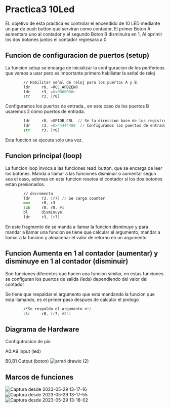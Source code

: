 # Practica3 10Led
EL objetivo de esta practica es controlar el encendido de 10 LED mediante un par de push button que serviran como contador, El primer Boton A aumentara uno al contador y el segundo Boton B disminuira en 1, Al oprimir los dos botones juntos el contador regresara a 0

## Funcion de configuracion de puertos (setup)
La funcion setup se encarga de inicializar la configuracion de los perifericos que vamos a usar pero es importante primero habiliatar la señal de reloj 
```asm
        // Habilitar señal de reloj para los puertos A y B.
        ldr     r0, =RCC_APB2ENR
        ldr     r3, =0x0000000c
        str     r3, [r0]
```
Configuramos los puertos de entrada., en este caso de los puertos B usaremos 2 como puertos de entrada.

```asm
        ldr     r0, =GPIOB_CRL  // Se la direccion base de los registros B
        ldr     r3, =0x44444488  // Configuramos los puertos de entrada B0 y B1
        str     r3, [r0]
```

Esta funcion se ejecuta solo una vez.

## Funcion principal (loop)
La funcion loop invoca a las funciones read_button, que se encarga de leer los botones.
Manda a llamar a las funciones disminuir o aumentar segun sea el caso, ademas en esta funcion resetea el contador sí los dos botones estan presionados.

```asm
        // decrementa
        ldr     r3, [r7] // Se carga counter
        mov     r0, r3
        sub     r0, r0, #1
        bl      disminuye
        ldr     r3, [r7]
```
En este fragmento de se manda a llamar la funcion disminuye y para mandar a llamar una funcion se tiene que calcular el argumento, mandar a llamar a la funcion y almacenar el valor de retorno en un argumento 


## Funcion  Aumenta en 1 al contador (aumentar) y disminuye en 1 al contador (disminuir)
Son funciones diferentes que hacen una funcion similar, en estas funciones se configuran los puertos de salida (leds) dependiendo del valor del contador 

Se tiene que respaldar el argumento que esta mandando la funcion que esta llamando, es el primer paso despues de calcular el prologo
```asm
        /*Se respalda el argumento n*/
        str     r0, [r7, #24]
```


## Diagrama de Hardware
Configutracion de pin

A0:A9 Input (led)

B0,B1 Output (boton)
![arm4 drawio (2)](https://github.com/Miguel-Rosario/10Led/assets/126648916/e587deef-19e2-4f6a-89a6-6d110a0ed9f7)

## Marcos de funciones
![Captura desde 2023-05-29 13-17-16](https://github.com/Miguel-Rosario/10Led/assets/126648916/a46f03b5-e238-4685-9bdc-6dd8e92143e4)
![Captura desde 2023-05-29 13-17-55](https://github.com/Miguel-Rosario/10Led/assets/126648916/0ac66c46-7fc0-4e39-b51a-8ba255fe75d1)
![Captura desde 2023-05-29 13-18-02](https://github.com/Miguel-Rosario/10Led/assets/126648916/ffe6c594-820c-42bd-aeb7-abfb432f3b2f)



